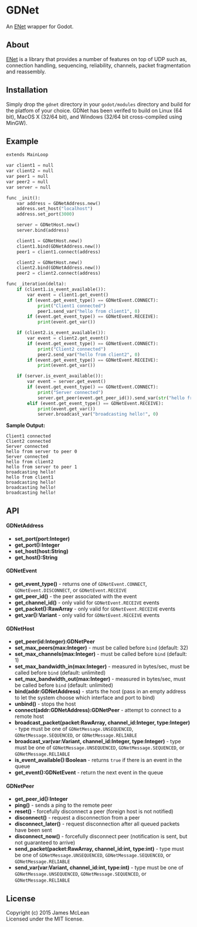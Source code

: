 # GDNet

An [ENet](http://enet.bespin.org/) wrapper for Godot.

## About

[ENet](http://enet.bespin.org/) is a library that provides a number of features on top of UDP such as, connection handling, sequencing, reliability, channels, packet fragmentation and reassembly.

## Installation

Simply drop the `gdnet` directory in your `godot/modules` directory and build for the platfom of your choice. GDNet has been verifed to build on Linux (64 bit), MacOS X (32/64 bit), and Windows (32/64 bit cross-compiled using MinGW).

## Example

```python
extends MainLoop

var client1 = null
var client2 = null
var peer1 = null
var peer2 = null
var server = null

func _init():
	var address = GDNetAddress.new()
	address.set_host("localhost")
	address.set_port(3000)

	server = GDNetHost.new()
	server.bind(address)

	client1 = GDNetHost.new()
	client1.bind(GDNetAddress.new())
	peer1 = client1.connect(address)

	client2 = GDNetHost.new()
	client2.bind(GDNetAddress.new())
	peer2 = client2.connect(address)

func _iteration(delta):
	if (client1.is_event_available()):
		var event = client1.get_event()
		if (event.get_event_type() == GDNetEvent.CONNECT):
			print("Client1 connected")
			peer1.send_var("hello from client1", 0)
		if (event.get_event_type() == GDNetEvent.RECEIVE):
			print(event.get_var())

	if (client2.is_event_available()):
		var event = client2.get_event()
		if (event.get_event_type() == GDNetEvent.CONNECT):
			print("Client2 connected")
			peer2.send_var("hello from client2", 0)
		if (event.get_event_type() == GDNetEvent.RECEIVE):
			print(event.get_var())

	if (server.is_event_available()):
		var event = server.get_event()
		if (event.get_event_type() == GDNetEvent.CONNECT):
			print("Server connected")
			server.get_peer(event.get_peer_id()).send_var(str("hello from server to peer ", event.get_peer_id()), 0)
		elif (event.get_event_type() == GDNetEvent.RECEIVE):
			print(event.get_var())
			server.broadcast_var("broadcasting hello!", 0)
```

**Sample Output:**
```
Client1 connected
Client2 connected
Server connected
hello from server to peer 0
Server connected
hello from client2
hello from server to peer 1
broadcasting hello!
hello from client1
broadcasting hello!
broadcasting hello!
broadcasting hello!
```

## API

#### GDNetAddress

- **set_port(port:Integer)**
- **get_port():Integer**
- **set_host(host:String)**
- **get_host():String**

#### GDNetEvent

- **get_event_type()** - returns one of `GDNetEvent.CONNECT`, `GDNetEvent.DISCONNECT`, or `GDNetEvent.RECEIVE`
- **get_peer_id()** - the peer associated with the event
- **get_channel_id()** - only valid for `GDNetEvent.RECEIVE` events
- **get_packet():RawArray** - only valid for `GDNetEvent.RECEIVE` events
- **get_var():Variant** - only valid for `GDNetEvent.RECEIVE` events

#### GDNetHost

- **get_peer(id:Integer):GDNetPeer**
- **set_max_peers(max:Integer)** - must be called before `bind` (default: 32)
- **set_max_channels(max:Integer)** - must be called before `bind` (default: 1)
- **set_max_bandwidth_in(max:Integer)** - measured in bytes/sec, must be called before `bind` (default: unlimited)
- **set_max_bandwidth_out(max:Integer)** - measured in bytes/sec, must be called before `bind` (default: unlimited)
- **bind(addr:GDNetAddress)** - starts the host (pass in an empty address to let the system choose which interface and port to bind)
- **unbind()** - stops the host
- **connect(addr:GDNetAddress):GDNetPeer** - attempt to connect to a remote host
- **broadcast_packet(packet:RawArray, channel_id:Integer, type:Integer)** - type must be one of `GDNetMessage.UNSEQUENCED`, `GDNetMessage.SEQUENCED`, or `GDNetMessage.RELIABLE`
- **broadcast_var(var:Variant, channel_id:Integer, type:Integer)** - type must be one of `GDNetMessage.UNSEQUENCED`, `GDNetMessage.SEQUENCED`, or `GDNetMessage.RELIABLE`
- **is_event_available():Boolean** - returns `true` if there is an event in the queue
- **get_event():GDNetEvent** - return the next event in the queue

#### GDNetPeer

- **get_peer_id():Integer**
- **ping()** - sends a ping to the remote peer
- **reset()** - forcefully disconnect a peer (foreign host is not notified)
- **disconnect()** - request a disconnection from a peer
- **disconnect_later()** - request disconnection after all queued packets have been sent
- **disconnect_now()** - forcefully disconnect peer (notification is sent, but not guaranteed to arrive)
- **send_packet(packet:RawArray, channel_id:int, type:int)** - type must be one of `GDNetMessage.UNSEQUENCED`, `GDNetMessage.SEQUENCED`, or `GDNetMessage.RELIABLE`
- **send_var(var:Variant, channel_id:int, type:int)** - type must be one of `GDNetMessage.UNSEQUENCED`, `GDNetMessage.SEQUENCED`, or `GDNetMessage.RELIABLE`

## License
Copyright (c) 2015 James McLean  
Licensed under the MIT license.
